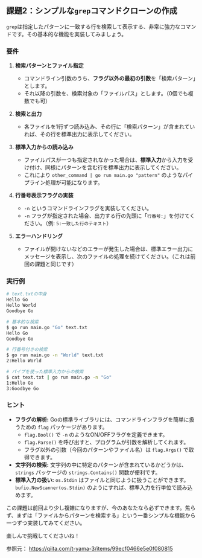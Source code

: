 ## 課題2：シンプルな`grep`コマンドクローンの作成

`grep`は指定したパターンに一致する行を検索して表示する、非常に強力なコマンドです。その基本的な機能を実装してみましょう。

### 要件

1.  **検索パターンとファイル指定**

      * コマンドライン引数のうち、**フラグ以外の最初の引数**を「検索パターン」とします。
      * それ以降の引数を、検索対象の「ファイルパス」とします。（0個でも複数でも可）

2.  **検索と出力**

      * 各ファイルを1行ずつ読み込み、その行に「検索パターン」が含まれていれば、その行を標準出力に表示してください。

3.  **標準入力からの読み込み**

      * ファイルパスが一つも指定されなかった場合は、**標準入力**から入力を受け付け、同様にパターンを含む行を標準出力に表示してください。
      * これにより `other_command | go run main.go "pattern"` のようなパイプライン処理が可能になります。

4.  **行番号表示フラグの実装**

      * `-n` というコマンドラインフラグを実装してください。
      * `-n` フラグが指定された場合、出力する行の先頭に「`行番号:`」を付けてください。（例: `5:一致した行のテキスト`）

5.  **エラーハンドリング**

      * ファイルが開けないなどのエラーが発生した場合は、標準エラー出力にメッセージを表示し、次のファイルの処理を続けてください。（これは前回の課題と同じです）

### 実行例

```bash
# text.txtの中身
Hello Go
Hello World
Goodbye Go

# 基本的な検索
$ go run main.go "Go" text.txt
Hello Go
Goodbye Go

# 行番号付きの検索
$ go run main.go -n "World" text.txt
2:Hello World

# パイプを使った標準入力からの検索
$ cat text.txt | go run main.go -n "Go"
1:Hello Go
3:Goodbye Go
```

### ヒント

  * **フラグの解析:** Goの標準ライブラリには、コマンドラインフラグを簡単に扱うための `flag` パッケージがあります。
      * `flag.Bool()` で `-n` のようなON/OFFフラグを定義できます。
      * `flag.Parse()` を呼び出すと、プログラムが引数を解析してくれます。
      * フラグ以外の引数（今回のパターンやファイル名）は `flag.Args()` で取得できます。
  * **文字列の検索:** 文字列の中に特定のパターンが含まれているかどうかは、`strings` パッケージの `strings.Contains()` 関数が便利です。
  * **標準入力の扱い:** `os.Stdin` はファイルと同じように扱うことができます。`bufio.NewScanner(os.Stdin)` のようにすれば、標準入力を行単位で読み込めます。

この課題は前回より少し複雑になりますが、今のあなたなら必ずできます。焦らず、まずは「ファイルからパターンを検索する」という一番シンプルな機能から一つずつ実装してみてください。

楽しんで挑戦してくださいね！

参照元：
https://qiita.com/t-yama-3/items/99ecf0466e5e0f080815
